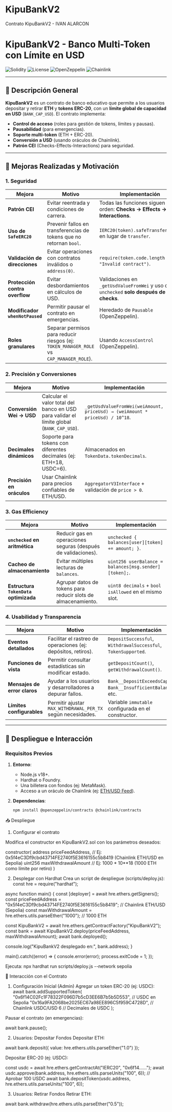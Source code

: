 # KipuBankV2
Contrato KipuBankV2 - IVAN ALARCON 


# KipuBankV2 - Banco Multi-Token con Límite en USD

![Solidity](https://img.shields.io/badge/Solidity-0.8.26-blue)
![License](https://img.shields.io/badge/License-MIT-green)
![OpenZeppelin](https://img.shields.io/badge/OpenZeppelin-4.9.5-orange)
![Chainlink](https://img.shields.io/badge/Chainlink-Oracles-lightblue)

---

## 📌 **Descripción General**
**KipuBankV2** es un contrato de banco educativo que permite a los usuarios depositar y retirar **ETH** y **tokens ERC-20**, con un **límite global de capacidad en USD** (`BANK_CAP_USD`). El contrato implementa:
- **Control de acceso** (roles para gestión de tokens, límites y pausas).
- **Pausabilidad** (para emergencias).
- **Soporte multi-token** (ETH + ERC-20).
- **Conversión a USD** (usando oráculos de Chainlink).
- **Patrón CEI** (Checks-Effects-Interactions) para seguridad.

---

## 🔧 **Mejoras Realizadas y Motivación**

### **1. Seguridad**
| **Mejora**                          | **Motivo**                                                                                     | **Implementación**                                                                 |
|--------------------------------------|-----------------------------------------------------------------------------------------------|-----------------------------------------------------------------------------------|
| **Patrón CEI**                      | Evitar reentrada y condiciones de carrera.                                                   | Todas las funciones siguen el orden: **Checks → Effects → Interactions**.         |
| **Uso de `SafeERC20`**              | Prevenir fallos en transferencias de tokens que no retornan `bool`.                           | `IERC20(token).safeTransfer(...)` en lugar de `transfer`.                         |
| **Validación de direcciones**        | Evitar operaciones con contratos inválidos o `address(0)`.                                   | `require(token.code.length > 0, "Invalid contract")`.                             |
| **Protección contra overflow**       | Evitar desbordamientos en cálculos de USD.                                                    | Validaciones en `_getUsdValueFromWei` y uso de `unchecked` **solo después de checks**. |
| **Modificador `whenNotPaused`**     | Permitir pausar el contrato en emergencias.                                                  | Heredado de `Pausable` (OpenZeppelin).                                           |
| **Roles granulares**                 | Separar permisos para reducir riesgos (ej: `TOKEN_MANAGER_ROLE` vs `CAP_MANAGER_ROLE`).       | Usando `AccessControl` (OpenZeppelin).                                            |

### **2. Precisión y Conversiones**
| **Mejora**                          | **Motivo**                                                                                     | **Implementación**                                                                 |
|--------------------------------------|-----------------------------------------------------------------------------------------------|-----------------------------------------------------------------------------------|
| **Conversión Wei → USD**             | Calcular el valor total del banco en USD para validar el límite global (`BANK_CAP_USD`).      | `_getUsdValueFromWei(weiAmount, priceUsd) → (weiAmount * priceUsd) / 10^18`.       |
| **Decimales dinámicos**              | Soporte para tokens con diferentes decimales (ej: ETH=18, USDC=6).                           | Almacenados en `TokenData.tokenDecimals`.                                         |
| **Precisión en oráculos**            | Usar Chainlink para precios confiables de ETH/USD.                                            | `AggregatorV3Interface` + validación de `price > 0`.                              |

### **3. Gas Efficiency**
| **Mejora**                          | **Motivo**                                                                                     | **Implementación**                                                                 |
|--------------------------------------|-----------------------------------------------------------------------------------------------|-----------------------------------------------------------------------------------|
| **`unchecked` en aritmética**        | Reducir gas en operaciones seguras (después de validaciones).                                | `unchecked { balances[user][token] += amount; }`.                                |
| **Cacheo de almacenamiento**         | Evitar múltiples lecturas de `balances`.                                                     | `uint256 userBalance = balances[msg.sender][token];`.                             |
| **Estructura `TokenData` optimizada**| Agrupar datos de tokens para reducir slots de almacenamiento.                                | `uint8 decimals` + `bool isAllowed` en el mismo slot.                             |

### **4. Usabilidad y Transparencia**
| **Mejora**                          | **Motivo**                                                                                     | **Implementación**                                                                 |
|--------------------------------------|-----------------------------------------------------------------------------------------------|-----------------------------------------------------------------------------------|
| **Eventos detallados**               | Facilitar el rastreo de operaciones (ej: depósitos, retiros).                                | `DepositSuccessful`, `WithdrawalSuccessful`, `TokenSupported`.                   |
| **Funciones de vista**               | Permitir consultar estadísticas sin modificar estado.                                         | `getDepositCount()`, `getWithdrawalCount()`.                                      |
| **Mensajes de error claros**         | Ayudar a los usuarios y desarrolladores a depurar fallos.                                    | `Bank__DepositExceedsCap`, `Bank__InsufficientBalance`, etc.                      |
| **Límites configurables**           | Permitir ajustar `MAX_WITHDRAWAL_PER_TX` según necesidades.                                   | Variable `immutable` configurada en el constructor.                               |

---

## 🚀 **Despliegue e Interacción**

### **Requisitos Previos**
1. **Entorno**:
   - Node.js v18+.
   - Hardhat o Foundry.
   - Una billetera con fondos (ej: MetaMask).
   - Acceso a un oráculo de Chainlink (ej: [ETH/USD Feed](https://data.chain.link/ethereum/mainnet/stablecoins/usdc-usd)).

2. **Dependencias**:
   ```bash
   npm install @openzeppelin/contracts @chainlink/contracts

📥 Despliegue

1. Configurar el contrato

Modifica el constructor en KipuBankV2.sol con los parámetros deseados:

constructor(
    address priceFeedAddress,  // Ej: 0x5f4eC3Df9cbd43714FE2740f5E3616155c5b8419 (Chainlink ETH/USD en Sepolia)
    uint256 maxWithdrawalAmount  // Ej: 1000 * 10**18 (1000 ETH como límite por retiro)
)

2. Desplegar con Hardhat
Crea un script de despliegue (scripts/deploy.js):
const hre = require("hardhat");

async function main() {
  const [deployer] = await hre.ethers.getSigners();
  const priceFeedAddress = "0x5f4eC3Df9cbd43714FE2740f5E3616155c5b8419"; // Chainlink ETH/USD (Sepolia)
  const maxWithdrawalAmount = hre.ethers.utils.parseEther("1000"); // 1000 ETH

  const KipuBankV2 = await hre.ethers.getContractFactory("KipuBankV2");
  const bank = await KipuBankV2.deploy(priceFeedAddress, maxWithdrawalAmount);
  await bank.deployed();

  console.log("KipuBankV2 desplegado en:", bank.address);
}

main().catch((error) => {
  console.error(error);
  process.exitCode = 1;
});

Ejecuta:
npx hardhat run scripts/deploy.js --network sepolia

🤝 Interacción con el Contrato
1. Configuración Inicial (Admin)
Agregar un token ERC-20 (ej: USDC):
await bank.addSupportedToken(
  "0x6f14C02Fc1F78322F096D7b5cD3EE6B7b5b5D553", // USDC en Sepolia
  "0x16a9FA2068be2025EC67a98EE896C5f959C4728D", // Chainlink USDC/USD
  6                                       // Decimales de USDC
);

Pausar el contrato (en emergencias):

await bank.pause();

2. Usuarios: Depositar Fondos
Depositar ETH:

await bank.deposit({ value: hre.ethers.utils.parseEther("1.0") });

Depositar ERC-20 (ej: USDC):

const usdc = await hre.ethers.getContractAt("IERC20", "0x6f14......");
await usdc.approve(bank.address, hre.ethers.utils.parseUnits("100", 6)); // Aprobar 100 USDC
await bank.depositToken(usdc.address, hre.ethers.utils.parseUnits("100", 6));

3. Usuarios: Retirar Fondos
Retirar ETH:

await bank.withdraw(hre.ethers.utils.parseEther("0.5"));
